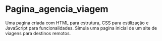 # Pagina_agencia_viagem
Uma pagina criada com HTML para estrutura, CSS para estilização e JavaScript para funcionalidades. Simula uma pagina inicial de um site de viagens para destinos remotos.
